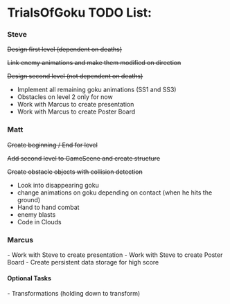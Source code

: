 TrialsOfGoku TODO List:
==========

<h3>Steve</h3>

~~Design first level (dependent on deaths)~~

~~Link enemy animations and make them modified on direction~~

~~Design second level (not dependent on deaths)~~

  - Implement all remaining goku animations (SS1 and SS3)
  - Obstacles on level 2 only for now
  - Work with Marcus to create presentation
  - Work with Marcus to create Poster Board

<h3>Matt</h3>

~~Create beginning / End for level~~

~~Add second level to GameScene and create structure~~

~~Create obstacle objects with collision detection~~

  - Look into disappearing goku
  - change animations on goku depending on contact (when he hits the ground)
  - Hand to hand combat
  - enemy blasts 
  - Code in Clouds


<h3>Marcus</h3>
  - Work with Steve to create presentation
  - Work with Steve to create Poster Board
  - Create persistent data storage for high score

<h4>Optional Tasks</h4>
  - Transformations (holding down to transform)
